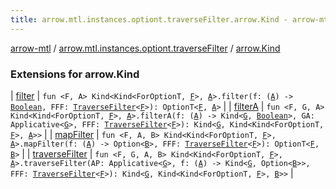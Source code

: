```yaml
---
title: arrow.mtl.instances.optiont.traverseFilter.arrow.Kind - arrow-mtl
---
```


[arrow-mtl](../../index.html) / [arrow.mtl.instances.optiont.traverseFilter](../index.html) / [arrow.Kind](./index.html)

### Extensions for arrow.Kind

| [filter](filter.html) | `fun <F, A> Kind<Kind<ForOptionT, `[`F`](filter.html#F)`>, `[`A`](filter.html#A)`>.filter(f: (`[`A`](filter.html#A)`) -> `[`Boolean`](https://kotlinlang.org/api/latest/jvm/stdlib/kotlin/-boolean/index.html)`, FFF: `[`TraverseFilter`](../../arrow.mtl.typeclasses/-traverse-filter/index.html)`<`[`F`](filter.html#F)`>): OptionT<`[`F`](filter.html#F)`, `[`A`](filter.html#A)`>` |
| [filterA](filter-a.html) | `fun <F, G, A> Kind<Kind<ForOptionT, `[`F`](filter-a.html#F)`>, `[`A`](filter-a.html#A)`>.filterA(f: (`[`A`](filter-a.html#A)`) -> Kind<`[`G`](filter-a.html#G)`, `[`Boolean`](https://kotlinlang.org/api/latest/jvm/stdlib/kotlin/-boolean/index.html)`>, GA: Applicative<`[`G`](filter-a.html#G)`>, FFF: `[`TraverseFilter`](../../arrow.mtl.typeclasses/-traverse-filter/index.html)`<`[`F`](filter-a.html#F)`>): Kind<`[`G`](filter-a.html#G)`, Kind<Kind<ForOptionT, `[`F`](filter-a.html#F)`>, `[`A`](filter-a.html#A)`>>` |
| [mapFilter](map-filter.html) | `fun <F, A, B> Kind<Kind<ForOptionT, `[`F`](map-filter.html#F)`>, `[`A`](map-filter.html#A)`>.mapFilter(f: (`[`A`](map-filter.html#A)`) -> Option<`[`B`](map-filter.html#B)`>, FFF: `[`TraverseFilter`](../../arrow.mtl.typeclasses/-traverse-filter/index.html)`<`[`F`](map-filter.html#F)`>): OptionT<`[`F`](map-filter.html#F)`, `[`B`](map-filter.html#B)`>` |
| [traverseFilter](traverse-filter.html) | `fun <F, G, A, B> Kind<Kind<ForOptionT, `[`F`](traverse-filter.html#F)`>, `[`A`](traverse-filter.html#A)`>.traverseFilter(AP: Applicative<`[`G`](traverse-filter.html#G)`>, f: (`[`A`](traverse-filter.html#A)`) -> Kind<`[`G`](traverse-filter.html#G)`, Option<`[`B`](traverse-filter.html#B)`>>, FFF: `[`TraverseFilter`](../../arrow.mtl.typeclasses/-traverse-filter/index.html)`<`[`F`](traverse-filter.html#F)`>): Kind<`[`G`](traverse-filter.html#G)`, Kind<Kind<ForOptionT, `[`F`](traverse-filter.html#F)`>, `[`B`](traverse-filter.html#B)`>>` |

